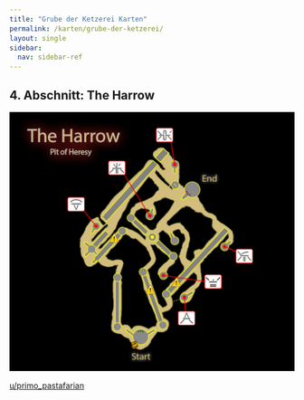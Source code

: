 ```yaml
---
title: "Grube der Ketzerei Karten"
permalink: /karten/grube-der-ketzerei/
layout: single
sidebar:
  nav: sidebar-ref
---
```


## 4. Abschnitt: The Harrow

![Karte der Grube der Ketzerei](media/pit-of-heresy-the-harrow.png)

[u/primo_pastafarian](https://www.reddit.com/r/DestinyTheGame/comments/dpkc4c/here_is_a_map_i_made_of_the_the_harrow_encounter/)
